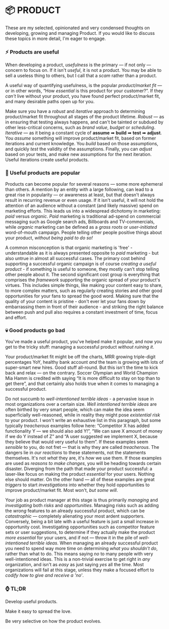 # 📦 PRODUCT

These are my selected, opinionated and very condensed thoughts on developing, growing and managing Product. If you would like to discuss these topics in more detail, I'm eager to engage.

### ⚡ Products are useful

When developing a product, _usefulness_ is the primary — if not only — concern to focus on. If it isn't _useful_, it is not a product. You may be able to sell a useless thing to others, but I call that a _scam_ rather than a product.

A useful way of quantifying usefulness, is the popular _product/market fit_ — or in other words, “How _essential_ is this product for your customer?”. If they _can't_ live without your product, you have found perfect product/market fit, and many desirable paths open up for you.

Make sure you have a _robust_ and _iterative_ approach to determining product/market fit throughout all stages of the product lifetime. _Robust_ — as in ensuring that testing always happens, and can't be tainted or subdued by other less-critical concerns, such as _brand value_, _budget_ or _scheduling_. _Iterative_ — as it being a constant cycle of __assume__ ➡ __build__ ➡ __test__ ➡ __adjust__. You _assume_ something will improve product/market fit, based on former iterations and current knowledge. You _build_ based on those assumptions, and quickly _test_ the validity of the assumptions. Finally, you can _adjust_ based on your tests, and make new assumptions for the next iteration. Useful iterations create useful products.

### 🎉 Useful products are popular

Products can become popular for several reasons — some more ephemeral than others. A mention by an entity with a large following, can lead to a great rise in popularity — or awareness at least, but that doesn't always result in recurring revenue or even usage. If it isn't useful, it will not hold the attention of an audience without a constant (and likely massive) spend on marketing efforts. This leads us into a widespread dichotomy in marketing: _paid_ versus _organic_. _Paid_ marketing is traditional ad-spend on commercial messaging such as Google search ads, Billboards and TV-commercials, while _organic_ marketing can be defined as a _grass roots_ or _user-initiated_ word-of-mouth campaign. People telling other people positive things about your product, _without being paid to do so!_

A common misconception is that organic marketing is 'free' - understandable as it is always presented opposite to _paid_ marketing - but also untrue in almost all successful cases. The primary cost behind supporting a successful organic campaign is of course _creating a useful product_ - if something is useful to someone, they mostly can't stop telling other people about it. The second significant cost group is everything that comprises the _framework_ supporting the organic spread of your product's virtues. This includes simple things, like making your content easy to share, to more complex matters, such as regularly creating stories and other good opportunities for your fans to spread the good word. Making sure that the quality of your content is pristine - don't ever let your fans down by embarrassing them in front of their audience - and striking the right balance between push and pull also requires a constant investment of time, focus and effort.

### 💀 Good products go bad

You've made a useful product, you've helped make it popular, and now you get to the tricky stuff: managing a successful product _without ruining it_.

Your product/market fit might be off the charts, MRR growing triple-digit percentages YoY, healthy bank account _and_ the team is growing with lots of super-smart new hires. Good stuff all-round. But this isn't the time to kick back and relax — on the contrary. Soccer Olympian and World Champion Mia Hamm is credited with saying “It is more difficult to stay on top than to get there”, and that certainly also holds true when it comes to managing a successful product.

Do not succumb to _well-intentioned terrible ideas_ - a pervasive issue in most organizations over a certain size. _Well intentioned terrible ideas_ are often birthed by very smart people, which can make the idea seem superficially well-reasoned, while in reality they might pose _existential risk_ to your product. I won't write an exhaustive list in this paragraph, but some typically _treacherous_ examples follow here: “Competitor X has added functionality Y — we should also add Y!”, “We can save X amount of money if we do Y instead of Z” and “A user suggested we implement X, because they believe that would very useful to them”. If these examples seem _sensible_ to you, do not fret — that is why they are called _treacherous_. The dangers lie in _our reactions_ to these statements, not the statements themselves. It's not _what_ they are, it's _how_ we use them. If those examples are used as _reasons to make changes_, you will be heading towards certain disaster. Diverging from the path that made your product successful: a laser-like focus on making the product _essential_ for your users. Nothing else should matter. On the other hand — all of these examples are great _triggers_ to start _investigations_ into whether they hold opportunities to improve product/market fit. Most won't, _but some will_.

Your job as product manager at this stage is thus primarily _managing_ and _investigating_ both _risks_ and _opportunities_. Managing risks such as adding the _wrong_ features to an already successful product, which can be _catastrophic_ — completely alienating your most ardent supporters. Conversely, being a bit late with a useful feature is just a small increase in opportunity cost. Investigating opportunities such as competitor feature sets or user suggestions, to determine if they actually make the product _more essential_ for your users, and if not — throw it in the pile of _well-intentioned terrible ideas_. When managing an already successful product you need to spend way more time on determining _what you shouldn't do_, rather than what to do. This means saying _no_ to many people with very well-intentioned ideas. This is a non-trivial exercise to get right in _any_ organization, and isn't as _easy_ as just saying _yes_ all the time. Most organizations will fail at this stage, unless they make a focused effort to _codify how to give and receive a 'no'_.

### ⌚ TL;DR

Develop useful products.

Make it easy to spread the love.

Be very selective on how the product evolves.